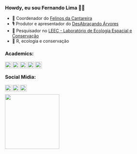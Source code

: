 ### Howdy, eu sou Fernando Lima 🖖🏻


- 🐆 Coordenador do [Felinos da Cantareira](http://www.felinosdacantareira.com.br)
- 🎙 Produtor e apresentador do [DesAbraçando Árvores](https://www.desabrace.com.br)
- 🤠 Pesquisador no [LEEC - Laboratório de Ecologia Espacial e Conservação](https://leec.eco.br/)
- 🤯 R, ecologia e conservação

### Academics:
[<img align="left" width="22px" src="https://orcid.org/assets/vectors/orcid.logo.icon.svg"/>](https://orcid.org/0000-0002-8644-9647)
[<img align="left" width="22px" src="https://upload.wikimedia.org/wikipedia/commons/thumb/5/5e/ResearchGate_icon_SVG.svg/1200px-ResearchGate_icon_SVG.svg.png"/>](https://www.researchgate.net/profile/Fernando-Lima-29)
[<img align="left" width="22px" src="https://publons.com/static/images/logos/square/blue_white_shadow.png"/>](https://publons.com/researcher/900002/fernando-lima/)
[<img align="left" width="22px" src="https://iconape.com/wp-content/files/da/64524/svg/google-scholar.svg"/>](https://scholar.google.com/citations?user=Ct3qk9MAAAAJ&hl=en)
[<img align="left" width="22px" src="https://arquivo.unifesp.br/images/icon/icon_lattes.svg"/>](http://lattes.cnpq.br/8565117468627118)
<br>
### Social Midia:
[<img align="left" width="22px" src="https://cdn-icons-png.flaticon.com/512/124/124021.png"/>](https://twitter.com/desabrace)
[<img align="left" width="22px" src="https://www.facebook.com/images/fb_icon_325x325.png"/>](https://www.facebook.com/desabrace)
[<img align="left" width="22px" src="https://upload.wikimedia.org/wikipedia/commons/thumb/a/a5/Instagram_icon.png/2048px-Instagram_icon.png"/>](https://www.instagram.com/desabrace/)
<br>
<div>
  <a href="https://github.com/pardalismitis">
  <img height="180em" src="https://github-readme-stats.vercel.app/api?username=pardalismitis&show_icons=true&theme=dark&include_all_commits=true&count_private=true"/>
  <div>


<!--
<img height="180em" src="https://github-readme-stats.vercel.app/api/top-langs/?username=pardalismitis&layout=compact&langs_count=16&theme=dark"/>

**pardalismitis/pardalismitis** is a ✨ _special_ ✨ repository because its `README.md` (this file) appears on your GitHub profile.

Here are some ideas to get you started:

- 🔭 I’m currently working on ...
- 🌱 I’m currently learning ...
- 👯 I’m looking to collaborate on ...
- 🤔 I’m looking for help with ...
- 💬 Ask me about ...
- 📫 How to reach me: ...
- 😄 Pronouns: ...
- ⚡ Fun fact: ...
-->
